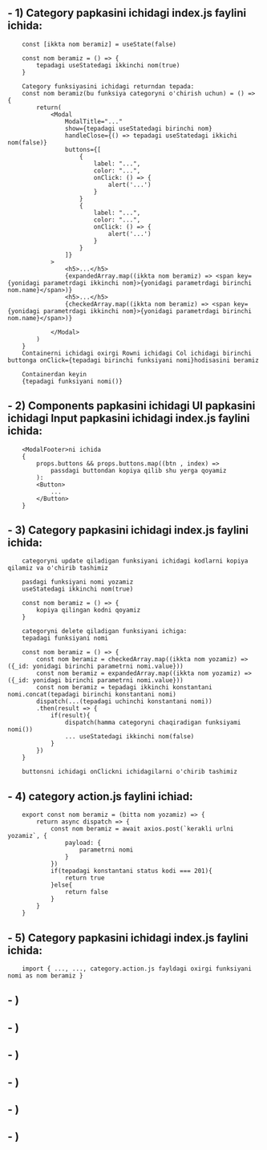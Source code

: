 ## - 1) Category papkasini ichidagi index.js faylini ichida:
        const [ikkta nom beramiz] = useState(false)

        const nom beramiz = () => {
            tepadagi useStatedagi ikkinchi nom(true)
        }

        Category funksiyasini ichidagi returndan tepada:
        const nom beramiz(bu funksiya categoryni o'chirish uchun) = () => {
            return(
                <Modal
                    ModalTitle="..."
                    show={tepadagi useStatedagi birinchi nom}
                    handleClose={() => tepadagi useStatedagi ikkichi nom(false)}
                    buttons={[
                        {
                            label: "...",
                            color: "...",
                            onClick: () => {
                                alert('...')
                            }
                        }
                        {
                            label: "...",
                            color: "...",
                            onClick: () => {
                                alert('...')
                            }
                        }
                    ]}
                >
                    <h5>...</h5>
                    {expandedArray.map((ikkta nom beramiz) => <span key={yonidagi parametrdagi ikkinchi nom}>{yonidagi parametrdagi birinchi nom.name}</span>)}
                    <h5>...</h5>
                    {checkedArray.map((ikkta nom beramiz) => <span key={yonidagi parametrdagi ikkinchi nom}>{yonidagi parametrdagi birinchi nom.name}</span>)}
                
                </Modal>
            )
        }
        Containerni ichidagi oxirgi Rowni ichidagi Col ichidagi birinchi buttonga onClick={tepadagi birinchi funksiyani nomi}hodisasini beramiz

        Containerdan keyin 
        {tepadagi funksiyani nomi()}
## - 2) Components papkasini ichidagi UI papkasini ichidagi Input papkasini ichidagi index.js faylini ichida:
        <ModalFooter>ni ichida
        {
            props.buttons && props.buttons.map((btn , index) => 
                passdagi buttondan kopiya qilib shu yerga qoyamiz
            ):
            <Button>
                ...
            </Button>
        }
        
## - 3) Category papkasini ichidagi index.js faylini ichida:
        categoryni update qiladigan funksiyani ichidagi kodlarni kopiya qilamiz va o'chirib tashimiz

        pasdagi funksiyani nomi yozamiz
        useStatedagi ikkinchi nom(true)

        const nom beramiz = () => {
            kopiya qilingan kodni qoyamiz
        }

        categoryni delete qiladigan funksiyani ichiga:
        tepadagi funksiyani nomi 

        const nom beramiz = () => {
            const nom beramiz = checkedArray.map((ikkta nom yozamiz) => ({_id: yonidagi birinchi parametrni nomi.value}))
            const nom beramiz = expandedArray.map((ikkta nom yozamiz) => ({_id: yonidagi birinchi parametrni nomi.value}))
            const nom beramiz = tepadagi ikkinchi konstantani nomi.concat(tepadagi birinchi konstantani nomi)
            dispatch(...(tepadagi uchinchi konstantani nomi))
            .then(result => {
                if(result){
                    dispatch(hamma categoryni chaqiradigan funksiyami nomi())
                    ... useStatedagi ikkinchi nom(false)
                }
            })
        }
        
        buttonsni ichidagi onClickni ichidagilarni o'chirib tashimiz
## - 4) category action.js faylini ichiad:
        export const nom beramiz = (bitta nom yozamiz) => {
            return async dispatch => {
                const nom beramiz = await axios.post(`kerakli urlni yozamiz`, {
                    payload: {
                        parametrni nomi
                    }
                })
                if(tepadagi konstantani status kodi === 201){
                    return true
                }else{
                    return false
                }
            }
        }
## - 5) Category papkasini ichidagi index.js faylini ichida:
        import { ..., ..., category.action.js fayldagi oxirgi funksiyani nomi as nom beramiz }
## - )
## - )
## - )
## - )
## - )
## - )